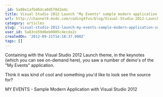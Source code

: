 ```yaml
---
_id: 5a88e1afbd6dca0d5f0d2edc
title: Visual Studio 2012 Launch "My Events" sample modern application source
url: http://channel9.msdn.com/coding4fun/blog/Visual-Studio-2012-Launch-My-Events-sample-modern-application-source
category: articles
slug: 'visual-studio-2012-launch-my-events-sample-modern-application-source'
user_id: 5a83ce59d6eb0005c4ecda2c
createdOn: '2012-09-21T14:18:37.000Z'
tags: []
---
```


Containing with the Visual Studio 2012 Launch theme, in the keynotes (which you can see on-demand here), you saw a number of demo's of the "My Events" application.

Think it was kind of cool and something you'd like to look see the source for?

MY EVENTS - Sample Modern Application with Visual Studio 2012
